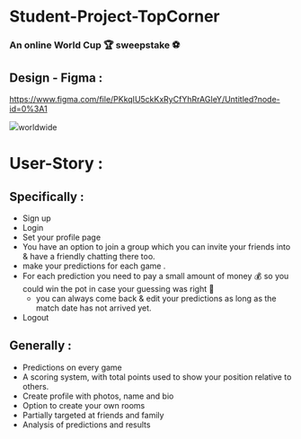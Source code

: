 # Student-Project-TopCorner 
### An online World Cup :trophy: sweepstake :soccer:  

## Design - Figma :

https://www.figma.com/file/PKkqIU5ckKxRyCfYhRrAGIeY/Untitled?node-id=0%3A1

![](https://i.imgur.com/KX5GhKz.png)worldwide



# User-Story : 

## Specifically :

* Sign up 
* Login 
* Set your profile page 
* You have an option to join a group which you can invite your friends into & have a friendly chatting there too.
* make your predictions for each game .
* For each prediction you need to pay a small amount of money :moneybag: so you could win the pot in case your guessing was right :gem:
   * you can always come back & edit your predictions as long as the match date has not arrived yet.
* Logout


 ## Generally :
* Predictions on every game
* A scoring system, with total points used to show your position relative to others.
* Create profile with photos, name and bio
* Option to create your own rooms
* Partially targeted at friends and family
* Analysis of predictions and results








